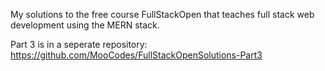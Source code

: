 My solutions to the free course FullStackOpen that teaches full stack web development using the MERN stack.

Part 3 is in a seperate repository: https://github.com/MooCodes/FullStackOpenSolutions-Part3
